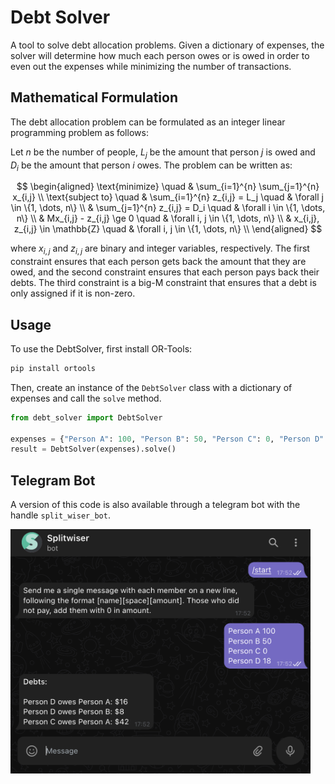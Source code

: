 # Debt Solver

A tool to solve debt allocation problems. Given a dictionary of expenses, the solver will determine how much each person owes or is owed in order to even out the expenses while minimizing the number of transactions.

## Mathematical Formulation

The debt allocation problem can be formulated as an integer linear programming problem as follows:

Let $n$ be the number of people, $L_j$ be the amount that person $j$ is owed and $D_i$ be the amount that person $i$ owes. The problem can be written as:

$$
\begin{aligned}
    \text{minimize} \quad & \sum_{i=1}^{n} \sum_{j=1}^{n} x_{i,j} \\
    \text{subject to} \quad & \sum_{i=1}^{n} z_{i,j} = L_j \quad & \forall j \in \{1, \dots, n\} \\
                            & \sum_{j=1}^{n} z_{i,j} = D_i \quad & \forall i \in \{1, \dots, n\} \\
                            & Mx_{i,j} - z_{i,j} \ge 0 \quad & \forall i, j \in \{1, \dots, n\} \\
                            & x_{i,j}, z_{i,j} \in \mathbb{Z} \quad & \forall i, j \in \{1, \dots, n\} \\
\end{aligned}
$$

where $x_{i,j}$ and $z_{i,j}$ are binary and integer variables, respectively. The first constraint ensures that each person gets back the amount that they are owed, and the second constraint ensures that each person pays back their debts. The third constraint is a big-M constraint that ensures that a debt is only assigned if it is non-zero.

## Usage

To use the DebtSolver, first install OR-Tools:

```bash
pip install ortools
```

Then, create an instance of the `DebtSolver` class with a dictionary of expenses and call the `solve` method.

```python
from debt_solver import DebtSolver

expenses = {"Person A": 100, "Person B": 50, "Person C": 0, "Person D": 18}
result = DebtSolver(expenses).solve()
```

## Telegram Bot

A version of this code is also available through a telegram bot with the handle `split_wiser_bot`.

<!-- ![Sample bot image](sample_bot_image.png) -->
<img src='https://raw.githubusercontent.com/julianregatky/debt-solver/main/sample_bot_image.png' alt='Sample bot image' width=480 style='margin: 0 auto;' />